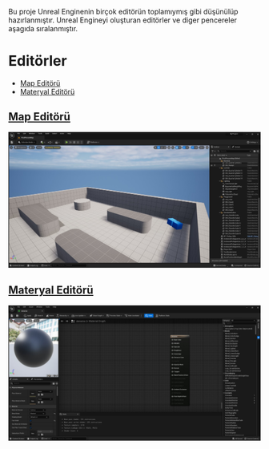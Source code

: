 Bu proje Unreal Enginenin birçok editörün toplamıymış gibi düşünülüp hazırlanmıştır. Unreal Engineyi oluşturan editörler ve diger pencereler aşagıda sıralanmıştır.

# Editörler

* [Map Editörü](#map-edit%C3%B6r%C3%BC)
* [Materyal Editörü](#materyal-edit%C3%B6r%C3%BC)


## [Map Editörü](Map%20Editörü)
<img src="Dosyalar/Map_Editor_Ana_Ekran.jpg">

## [Materyal Editörü](Materyal%20Editörü)
<img src="Dosyalar/Materyal_Editor_Ana_Ekran.jpg">

